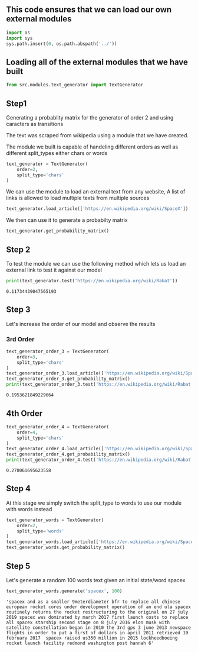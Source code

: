 ## This code ensures that we can load our own external modules


```python
import os
import sys
sys.path.insert(0, os.path.abspath('../'))
```

## Loading all of the external modules that we have built


```python
from src.modules.text_generator import TextGenerator
```

## Step1

Generating a probablity matrix for the generator of order 2 and using caracters as transitions

The text was scraped from wikipedia using a module that we have created.

The module we built is capable of handeling different orders as well as different split_types either chars or words


```python
text_generator = TextGenerator(
    order=2,
    split_type='chars'
)
```

We can use the module to load an external text from any website,
A list of links is allowed to load multiple texts from multiple sources


```python
text_generator.load_article(['https://en.wikipedia.org/wiki/SpaceX'])
```

We then can use it to generate a probabilty matrix


```python
text_generator.get_probability_matrix()
```

## Step 2

To test the module we can use the following method which lets us load an external link to test it against our model


```python
print(text_generator.test('https://en.wikipedia.org/wiki/Rabat'))
```

    0.11734439047565193


## Step 3

Let's increase the order of our model and observe the results

### 3rd Order


```python
text_generator_order_3 = TextGenerator(
    order=3,
    split_type='chars'
)
text_generator_order_3.load_article(['https://en.wikipedia.org/wiki/SpaceX'])
text_generator_order_3.get_probability_matrix()
print(text_generator_order_3.test('https://en.wikipedia.org/wiki/Rabat'))
```

    0.1953621849229664


## 4th Order


```python
text_generator_order_4 = TextGenerator(
    order=4,
    split_type='chars'
)
text_generator_order_4.load_article(['https://en.wikipedia.org/wiki/SpaceX'])
text_generator_order_4.get_probability_matrix()
print(text_generator_order_4.test('https://en.wikipedia.org/wiki/Rabat'))
```

    0.278061695623558


## Step 4

At this stage we simply switch the split_type to words to use our module with words instead


```python
text_generator_words = TextGenerator(
    order=2,
    split_type='words'
)
text_generator_words.load_article(['https://en.wikipedia.org/wiki/SpaceX'])
text_generator_words.get_probability_matrix()
```

## Step 5

Let's generate a random 100 words text given an initial state/word spacex


```python
text_generator_words.generate('spacex', 100)
```




    'spacex and as a smaller 9meterdiameter bfr to replace all chinese european rocket cores under development operation of an end ula spacex routinely returns the rocket restructuring to the original on 27 july 2019 spacex was dominated by march 2017 first launch costs to replace all spacex starship second stage on 8 july 2016 elon musk with satellite constellation began in 2010 the 3rd gps 3 june 2013 newspace flights in order to put a first of dollars in april 2011 retrieved 19 february 2017  spacex raised us350 million in 2015 lockheedboeing rocket launch facility redmond washington post hannah 6'




```python

```
